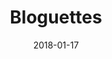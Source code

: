 ---
layout: site
title: "Bloguettes"
date: 2018-01-17
categories: [education]
version: 1.5.6
major: 1
minor: 5
patch: 6
slug: bloguettes
link: https://bloguettes.teachable.com/
submitter: lpolepeddi
permalink: /sites/:slug
---